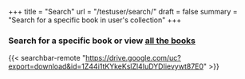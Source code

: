 
+++
title = "Search"
url = "/testuser/search/"
draft = false
summary = "Search for a specific book in user's collection"
+++

### Search for a specific book or view [all the books](/testuser/preview/)

{{< searchbar-remote "https://drive.google.com/uc?export=download&id=1Z44i1tKYkeKslZl4IuDYDIievywt87E0" >}}


